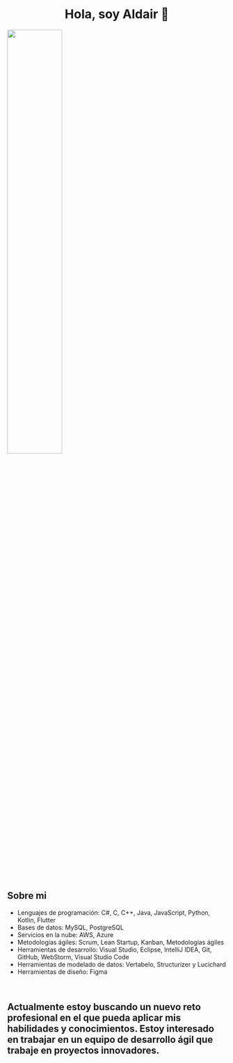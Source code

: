 <div align="center">
<h1 align="center">Hola, soy Aldair 👋</h1>
</div>
<img src="https://t-hub.mx/storage/blog/BJgPuaZEtc1OfU415JFbsd0b4nStv7oweNDABPUN.jpeg", width=50%, height=50%, center>

## Sobre mi

- Lenguajes de programación: C#, C, C++, Java, JavaScript, Python, Kotlin, Flutter
- Bases de datos: MySQL, PostgreSQL
- Servicios en la nube: AWS, Azure
- Metodologías ágiles: Scrum, Lean Startup, Kanban, Metodologías ágiles
- Herramientas de desarrollo: Visual Studio, Eclipse, IntelliJ IDEA, Git, GitHub, WebStorm, Visual Studio Code
- Herramientas de modelado de datos: Vertabelo, Structurizer y Lucichard
- Herramientas de diseño: Figma
<br>

## Actualmente estoy buscando un nuevo reto profesional en el que pueda aplicar mis habilidades y conocimientos. Estoy interesado en trabajar en un equipo de desarrollo ágil que trabaje en proyectos innovadores.




